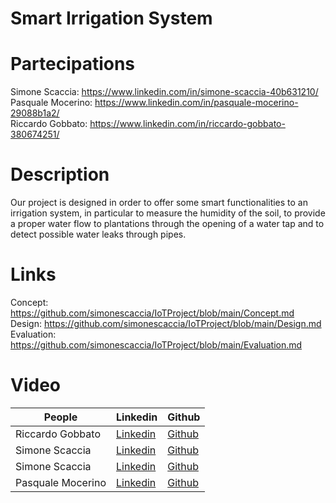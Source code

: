 # Smart Irrigation System

# Partecipations
Simone Scaccia: https://www.linkedin.com/in/simone-scaccia-40b631210/ <br />
Pasquale Mocerino: https://www.linkedin.com/in/pasquale-mocerino-29088b1a2/ <br />
Riccardo Gobbato: https://www.linkedin.com/in/riccardo-gobbato-380674251/ <br />
# Description
Our project is designed in order to offer some smart functionalities to an irrigation system, in particular to measure the humidity of the soil, to provide a proper water flow to plantations through the opening of a water tap and to detect possible water leaks through pipes. 

# Links
Concept: https://github.com/simonescaccia/IoTProject/blob/main/Concept.md <br />
Design: https://github.com/simonescaccia/IoTProject/blob/main/Design.md <br />
Evaluation: https://github.com/simonescaccia/IoTProject/blob/main/Evaluation.md <br />
# Video


| People | Linkedin | Github |
|--- |--- |--- |
| Riccardo Gobbato | [Linkedin](https://www.linkedin.com/in/riccardo-gobbato-380674251/) | [Github](https://github.com/RicGobs) |
| Simone Scaccia | [Linkedin](https://www.linkedin.com/in/riccardo-gobbato-380674251/) | [Github](https://www.linkedin.com/in/riccardo-gobbato-380674251/) |
| Simone Scaccia | [Linkedin](https://www.linkedin.com/in/riccardo-gobbato-380674251/) | [Github](https://github.com/simonescaccia) |
| Pasquale Mocerino | [Linkedin](https://www.linkedin.com/in/pasquale-mocerino-29088b1a2/) | [Github](https://www.linkedin.com/in/riccardo-gobbato-380674251/) |
